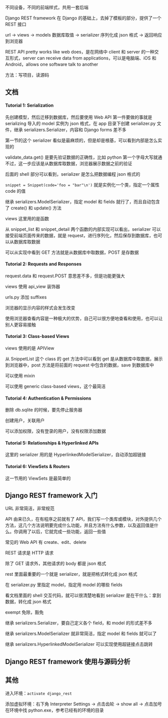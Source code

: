 
不同设备，不同的前端样式，共用一套后端  

Django REST framework 在 Django 的基础上，去掉了模板的部分，提供了一个 REST 接口  

url -> views -> models 数据库取值 -> serializer 序列化成 json 格式 -> 返回响应到浏览器  

REST API pretty works like web does，是在网络中 client 和 server 的一种交互形式，server can receive data from applications，可以是电脑端、iOS 和 Android，allows one software talk to another  

方法：写项目，读源码

## 文档  

#### Tutorial 1: Serialization  

先创建模型，然后迁移到数据库，然后要使用 Web API 第一件要做的事就是 serializing 导入的 model 实例为 json 格式，在 app 目录下创建 serializer.py 文件，继承 serializers.Serializer，内容和 Django forms 差不多  

第一节的这个 serializer 看似是最麻烦的，但是却是根基，可以看到内部是怎么实现的  

validate_data.get() 是要先验证数据的正确性，比如 python 第一个字母大写就通不过，这一步应该是从数据库取数据，浏览器展示数据之前的验证        

后面的 shell 部分可以看到，serializer 是怎么把数据编程 json 格式的  

`snippet = Snippet(code='foo = "bar"\n')` 就是实例化一个类，指定一个属性 code 的值  

继承 serializers.ModelSerializer，指定 model 和 fields 就行了，而且自动包含了 create() 和 update() 方法  

views 这里用的是函数  

从 snippet_list 和 snippet_detail 两个函数的内部实现可以看出，serializer 可以接受前端页面传来的数据，就是 request，进行序列化，然后保存到数据库，也可以从数据库取数据  

可以从实现中看到 GET 方法就是从数据库中取数据，POST 是存数据  


#### Tutorial 2: Requests and Responses  

request.data 和 request.POST 意思差不多，但是功能更强大  

views 使用 api_view 装饰器  

urls.py 添加 suffixes  

浏览器的显示内容的样式会发生改变  

使用浏览器查看内容是一种极大的优势，自己可以很方便地查看和使用，也可以让别人更容易接触  


#### Tutorial 3: Class-based Views  

views 使用的是 APIView  

从 SnippetList 这个 class 的 get 方法中可以看到 get 是从数据库中取数据，展示到浏览器中，post 方法是将前面的 request 中包含的数据，save 到数据库中  

可以使用 mixin   

可以使用 generic class-based views，这个最简洁  


#### Tutorial 4: Authentication & Permissions  

删除 db.sqlite 的时候，要先停止服务器  

创建用户，关联用户  

可以添加权限，没有登录的用户，没有权限添加数据  


#### Tutorial 5: Relationships & Hyperlinked APIs  

这里的 serializer 用的是 HyperlinkedModelSerializer，自动添加超链接  


#### Tutorial 6: ViewSets & Routers  

这一节用的 ViewSets 是最简单的  



## Django REST framework 入门  

URL 非常简洁，非常规范  

API 由来已久，在有程序之前就有了 API，我们写一个类库或模块，对外提供几个方法，这几个方法说明要完成什么功能，并且方法有什么参数，以及返回值是什么。你调用了以后，它就完成一些功能，返回一些值  

常见的 Web API 有 create、edit、delete  

REST 请求是 HTTP 请求  

除了 GET 请求外，其他请求的 body 都是 json 格式  

rest 里面最重要的一个就是 serializer，就是把格式转化成 json 格式  

在 serializer.py 里指定 model，指定用 model 的哪些 fields  

看文档里面的 shell 交互代码，就可以很清楚地看到 serializer 是在干什么：拿到数据，转化成 json 格式  

exempt 免除，豁免  

继承 serializers.Serializer，要自己定义各个 field，和 model 的形式差不多  

继承 serializers.ModelSerializer 就非常简洁，指定 model 和 fields 就可以了  

继承 serializers.HyperlinkedModelSerializer 可以实现使用超链接点击跳转  


## Django REST framework 使用与源码分析  





## 其他  

进入环境：`activate django_rest`  

添加虚拟环境：右下角 Interpreter Settings -> 点击齿轮 -> show all -> 点击加号 在环境中找 python.exe，参考已经有的环境的目录   


